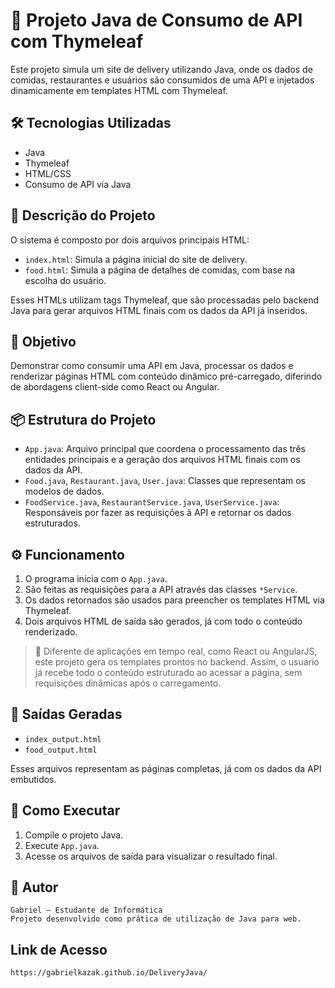 # 🍔 Projeto Java de Consumo de API com Thymeleaf

Este projeto simula um site de delivery utilizando Java, onde os dados de comidas, restaurantes e usuários são consumidos de uma API e injetados dinamicamente em templates HTML com Thymeleaf.

## 🛠 Tecnologias Utilizadas

- Java  
- Thymeleaf  
- HTML/CSS  
- Consumo de API via Java   

## 📄 Descrição do Projeto

O sistema é composto por dois arquivos principais HTML:

- `index.html`: Simula a página inicial do site de delivery.  
- `food.html`: Simula a página de detalhes de comidas, com base na escolha do usuário.  

Esses HTMLs utilizam tags Thymeleaf, que são processadas pelo backend Java para gerar arquivos HTML finais com os dados da API já inseridos.

## 🎯 Objetivo

Demonstrar como consumir uma API em Java, processar os dados e renderizar páginas HTML com conteúdo dinâmico pré-carregado, diferindo de abordagens client-side como React ou Angular.

## 📦 Estrutura do Projeto

- `App.java`: Arquivo principal que coordena o processamento das três entidades principais e a geração dos arquivos HTML finais com os dados da API.  
- `Food.java`, `Restaurant.java`, `User.java`: Classes que representam os modelos de dados.  
- `FoodService.java`, `RestaurantService.java`, `UserService.java`: Responsáveis por fazer as requisições à API e retornar os dados estruturados.  

## ⚙️ Funcionamento

1. O programa inicia com o `App.java`.  
2. São feitas as requisições para a API através das classes `*Service`.  
3. Os dados retornados são usados para preencher os templates HTML via Thymeleaf.  
4. Dois arquivos HTML de saída são gerados, já com todo o conteúdo renderizado.  

> 🔄 Diferente de aplicações em tempo real, como React ou AngularJS, este projeto gera os templates prontos no backend. Assim, o usuário já recebe todo o conteúdo estruturado ao acessar a página, sem requisições dinâmicas após o carregamento.

## 📁 Saídas Geradas

- `index_output.html`  
- `food_output.html`  

Esses arquivos representam as páginas completas, já com os dados da API embutidos.

## 🚀 Como Executar

1. Compile o projeto Java.  
2. Execute `App.java`.  
3. Acesse os arquivos de saída para visualizar o resultado final.

## 👤 Autor

    Gabriel – Estudante de Informática
    Projeto desenvolvido como prática de utilização de Java para web.

## Link de Acesso

    https://gabrielkazak.github.io/DeliveryJava/

